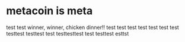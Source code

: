# metacoin is meta

test
test
winner, winner, chicken dinner!!
test
test
test
test
test
test
test
testtest
testtest
test
testtesttest
test
testtest
esttst
